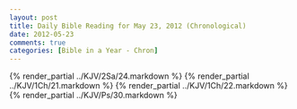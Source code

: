 ```yaml
---
layout: post
title: Daily Bible Reading for May 23, 2012 (Chronological)
date: 2012-05-23
comments: true
categories: [Bible in a Year - Chron]
---
```

{% render_partial ../KJV/2Sa/24.markdown %}
{% render_partial ../KJV/1Ch/21.markdown %}
{% render_partial ../KJV/1Ch/22.markdown %}
{% render_partial ../KJV/Ps/30.markdown %}
